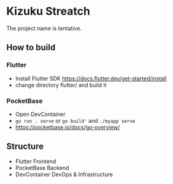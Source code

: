 # Kizuku Streatch
The project name is tentative.

## How to build
### Flutter
- Install Flutter SDK https://docs.flutter.dev/get-started/install
- change directory flutter/ and build it

### PocketBase
- Open DevContainer
- `go run . serve` or `go build'` and `./myapp serve`
- https://pocketbase.io/docs/go-overview/

## Structure
- Flutter
Frontend
- PocketBase
Backend
- DevContainer
DevOps & Infrastructure


